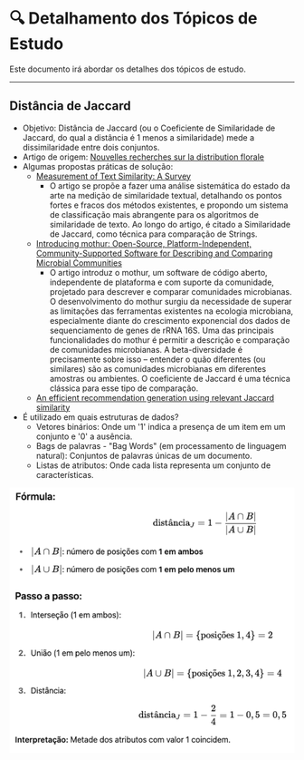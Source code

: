 # 🔍 Detalhamento dos Tópicos de Estudo

Este documento irá abordar os detalhes dos tópicos de estudo.

---

## Distância de Jaccard

- Objetivo: Distância de Jaccard (ou o Coeficiente de Similaridade de Jaccard, do qual a distância é 1 menos a similaridade) mede a dissimilaridade entre dois conjuntos.
- Artigo de origem: [Nouvelles recherches sur la distribution florale](https://www.researchgate.net/publication/242013831_Nouvelles_Recherches_Sur_la_Distribution_Florale)
- Algumas propostas práticas de solução:
	- [Measurement of Text Similarity: A Survey](https://www.mdpi.com/2078-2489/11/9/421)
 		- O artigo se propõe a fazer uma análise sistemática do estado da arte na medição de similaridade textual, detalhando os pontos fortes e fracos dos métodos existentes, e propondo um sistema de classificação mais abrangente para os algoritmos de similaridade de texto. Ao longo do artigo, é citado a Similaridade de Jaccard, como técnica para comparação de Strings. 
	- [Introducing mothur: Open-Source, Platform-Independent, Community-Supported Software for Describing and Comparing Microbial Communities](https://journals.asm.org/doi/full/10.1128/aem.01541-09)
 		- O artigo introduz o mothur, um software de código aberto, independente de plataforma e com suporte da comunidade, projetado para descrever e comparar comunidades microbianas. O desenvolvimento do mothur surgiu da necessidade de superar as limitações das ferramentas existentes na ecologia microbiana, especialmente diante do crescimento exponencial dos dados de sequenciamento de genes de rRNA 16S. Uma das principais funcionalidades do mothur é permitir a descrição e comparação de comunidades microbianas. A beta-diversidade é precisamente sobre isso – entender o quão diferentes (ou similares) são as comunidades microbianas em diferentes amostras ou ambientes. O coeficiente de Jaccard é uma técnica clássica para esse tipo de comparação. 
	- [An efficient recommendation generation using relevant Jaccard similarity](https://www.sciencedirect.com/science/article/pii/S0020025519300325?casa_token=oyDh6iiMD0wAAAAA:fMzC3zXAJnLShafvs_grbrFy1G5fvrA3FgSGJylHUGspMaVxWwwSW6a7LdWx5jrsu-oDOKRYmUs)
- É utilizado em quais estruturas de dados?
	- Vetores binários: Onde um '1' indica a presença de um item em um conjunto e '0' a ausência.
	- Bags de palavras - "Bag Words" (em processamento de linguagem natural): Conjuntos de palavras únicas de um documento.
	- Listas de atributos: Onde cada lista representa um conjunto de características.

![Exemplo de cálculo da distância de Jaccard](img/explicacao_distancia_jaccard.png "Calculo da distância")
